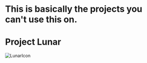 # This is basically the projects you can't use this on.

# Project Lunar
![LunarIcon](https://pbs.twimg.com/profile_images/1785206709973118977/mF5kaNs2_400x400.jpg)

